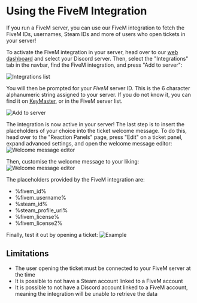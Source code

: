# Using the FiveM Integration
If you run a FiveM server, you can use our FiveM integration to fetch the FiveM IDs, usernames, Steam IDs and more of users who open tickets in your server!

To activate the FiveM integration in your server, head over to our [web dashboard](https://dashboard.ticketsbot.net) and select your Discord server. Then, select the "Integrations" tab in the navbar, find the FiveM integration, and press "Add to server":

![Integrations list](/img/integrations/fivem/integrations_page.webp)

You will then be prompted for your *FiveM* server ID. This is the 6 character alphanumeric string assigned to your server. If you do not know it, you can find it on [KeyMaster](https://keymaster.fivem.net/), or in the FiveM server list.

![Add to server](/img/integrations/fivem/add_to_server.webp)

The integration is now active in your server! The last step is to insert the placeholders of your choice into the ticket welcome message. To do this, head over to the "Reaction Panels" page, press "Edit" on a ticket panel, expand advanced settings, and open the welcome message editor:
![Welcome message editor](/img/integrations/edit_welcome_message.webp)

Then, customise the welcome message to your liking:
![Welcome message editor](/img/integrations/fivem/placeholders.webp)

The placeholders provided by the FiveM integration are:
- %fivem_id%
- %fivem_username%
- %steam_id%
- %steam_profile_url%
- %fivem_license%
- %fivem_license2%

Finally, test it out by opening a ticket:
![Example](/img/integrations/fivem/welcome_message.webp)

## Limitations
- The user opening the ticket must be connected to your FiveM server at the time
- It is possible to not have a Steam account linked to a FiveM account
- It is possible to not have a Discord account linked to a FiveM account, meaning the integration will be unable to retrieve the data
